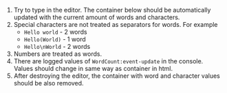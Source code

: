 1. Try to type in the editor. The container below should be automatically updated with the current amount of words and characters.
2. Special characters are not treated as separators for words. For example
	* `Hello world` - 2 words
	* `Hello(World)` - 1 word
	* `Hello\nWorld` - 2 words
3. Numbers are treated as words.
4. There are logged values of `WordCount:event-update` in the console. Values should change in same way as container in html.
5. After destroying the editor, the container with word and character values should be also removed.
